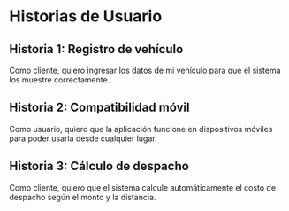 # Historias de Usuario

## Historia 1: Registro de vehículo
Como cliente, quiero ingresar los datos de mi vehículo para que el sistema los muestre correctamente.

## Historia 2: Compatibilidad móvil
Como usuario, quiero que la aplicación funcione en dispositivos móviles para poder usarla desde cualquier lugar.

## Historia 3: Cálculo de despacho
Como cliente, quiero que el sistema calcule automáticamente el costo de despacho según el monto y la distancia.
